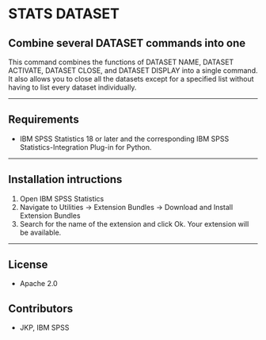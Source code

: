 # STATS DATASET
## Combine several DATASET commands into one
 This command combines the functions of DATASET NAME, DATASET ACTIVATE, DATASET CLOSE, and DATASET DISPLAY into a single command.  It also allows you to close all the datasets except for a specified list without having to list every dataset individually.

---
Requirements
----
- IBM SPSS Statistics 18 or later and the corresponding IBM SPSS Statistics-Integration Plug-in for Python.

---
Installation intructions
----
1. Open IBM SPSS Statistics
2. Navigate to Utilities -> Extension Bundles -> Download and Install Extension Bundles
3. Search for the name of the extension and click Ok. Your extension will be available.

---
License
----

- Apache 2.0
                              
Contributors
----

  - JKP, IBM SPSS

